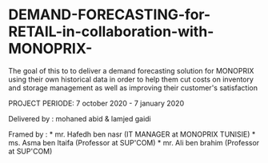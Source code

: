 # DEMAND-FORECASTING-for-RETAIL-in-collaboration-with-MONOPRIX-
The goal of this to to deliver a demand forecasting solution for MONOPRIX  using their own historical data in order to help them cut costs on inventory and storage management as well as improving their customer's satisfaction


PROJECT PERIODE: 7 october 2020 - 7 january 2020

Delivered by :  mohaned abid & lamjed gaidi 

Framed by : 
        * mr. Hafedh ben nasr (IT MANAGER at MONOPRIX TUNISIE)
        * ms. Asma ben ltaifa (Professor at SUP'COM)
        * mr. Ali ben brahim  (Professor at SUP'COM)
